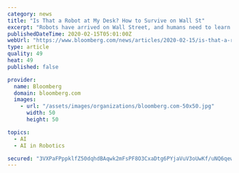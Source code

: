 ```yaml
---
category: news
title: "Is That a Robot at My Desk? How to Survive on Wall St"
excerpt: "Robots have arrived on Wall Street, and humans need to learn how to work with them. JPMorgan Chase & Co. is rolling out virtual assistants to maintain help desks, track errors and route inquiries. A Bank of America corporate client made a $1."
publishedDateTime: 2020-02-15T05:01:00Z
webUrl: "https://www.bloomberg.com/news/articles/2020-02-15/is-that-a-robot-at-my-desk-how-to-survive-on-wall-st-quicktake"
type: article
quality: 49
heat: 49
published: false

provider:
  name: Bloomberg
  domain: bloomberg.com
  images:
    - url: "/assets/images/organizations/bloomberg.com-50x50.jpg"
      width: 50
      height: 50

topics:
  - AI
  - AI in Robotics

secured: "3VXPaFPppklfZ50dqhdBAqwk2mFsPF8O3CxaDtg6PYjaVuV3oUwKf/uNQ6qewTz4slgz1WnqvFqJaUYagP32q4DXCbKMtpcXKz3n3SgV2fuVTVhn+J2LBCdpUiTi3GInvVEK1UJYJvHkBIV7DUUjRzdETdbMnu/9RfvH5RytXRzA9L6xtBjX2WVAgqGlXyKoDAAcd7PvuSzuLrsKgSGi2JIeM+ol6J3/8RBOck2HIh3a5D5saoEuM/ncPe6Bb+AoCe3Og+0iS1EWcyjYUpJvk/Z4pEChO0KZb5iHnofdotRSr+i3kEQldNv+tR6GOLAJM5u8MXxoKMrNIHcslLX7d2r11jcqBHmL18ABf3U7T/2U7JFIJ+BLqmozRYJvuAvaVEvmtbKVQFTIMnp05YElyH/UAFOFcFfqcTRFNSQVIx8tuR1C6L/PLskrAbAl4+/v8yyHXCtOqpj66r7M0qzu+eW0UpH6uN+Nj9n4IPCmAY0=;/8oSv2vpuiE6es2oboqIEQ=="
---
```


